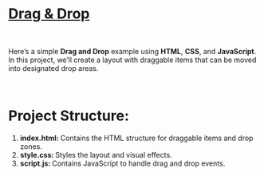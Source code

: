 <h1>
  <a href="https://akshat0502.github.io/Drag&Drop/">Drag & Drop</a>
</h1>
<br>
<p>
  Here’s a simple <b>Drag and Drop</b> example using <b>HTML</b>, <b>CSS</b>, and         
  <b>JavaScript</b>. In this project, we’ll create a layout with draggable items that can be moved 
  into designated drop areas.
</p>
<br>
<h1>Project Structure:</h1>
<ol>
  <li><b>index.html: </b>Contains the HTML structure for draggable items and drop zones.</li>
  <li><b>style.css: </b>Styles the layout and visual effects.</li>
  <li><b>script.js: </b>Contains JavaScript to handle drag and drop events.</li>
</ol>
